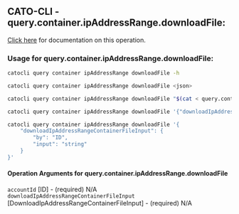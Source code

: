 
## CATO-CLI - query.container.ipAddressRange.downloadFile:
[Click here](https://api.catonetworks.com/documentation/#query-query.container.ipAddressRange.downloadFile) for documentation on this operation.

### Usage for query.container.ipAddressRange.downloadFile:

```bash
catocli query container ipAddressRange downloadFile -h

catocli query container ipAddressRange downloadFile <json>

catocli query container ipAddressRange downloadFile "$(cat < query.container.ipAddressRange.downloadFile.json)"

catocli query container ipAddressRange downloadFile '{"downloadIpAddressRangeContainerFileInput":{"by":"ID","input":"string"}}'

catocli query container ipAddressRange downloadFile '{
    "downloadIpAddressRangeContainerFileInput": {
        "by": "ID",
        "input": "string"
    }
}'
```

#### Operation Arguments for query.container.ipAddressRange.downloadFile ####

`accountId` [ID] - (required) N/A    
`downloadIpAddressRangeContainerFileInput` [DownloadIpAddressRangeContainerFileInput] - (required) N/A    
